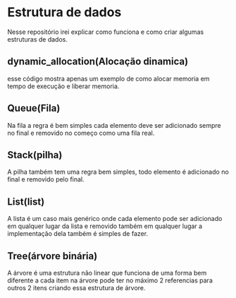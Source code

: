 # Estrutura de dados

Nesse repositório irei explicar como funciona e como criar algumas estruturas de dados.

## dynamic_allocation(Alocação dinamica)

esse código mostra apenas um exemplo de como alocar memoria em tempo de execução e liberar memoria.

## Queue(Fila)

Na fila a regra é bem simples cada elemento deve ser adicionado sempre no final e removido no começo como uma fila real.

## Stack(pilha)

A pilha também tem uma regra bem simples, todo elemento é adicionado no final e removido pelo final.

## List(list)

A lista é um caso mais genérico onde cada elemento pode ser adicionado em qualquer lugar da lista e removido também em qualquer lugar a implementação dela também é simples de fazer.

## Tree(árvore binária)

A árvore é uma estrutura não linear que funciona de uma forma bem diferente a cada item na árvore pode ter no máximo 2 referencias para outros 2 itens criando essa estrutura de árvore.
